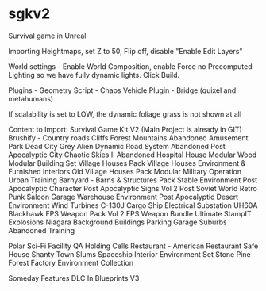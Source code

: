# sgkv2
Survival game in Unreal

Importing Heightmaps, set Z to 50, Flip off, disable "Enable Edit Layers"

World settings - Enable World Composition, enable Force no Precomputed Lighting so we have fully dynamic lights.  Click Build.

Plugins 
	- Geometry Script
	- Chaos Vehicle Plugin
	- Bridge (quixel and metahumans)
	

If scalability is set to LOW, the dynamic foliage grass is not shown at all


Content to Import:
Survival Game Kit V2 (Main Project is already in GIT)
Brushify - 
	Country roads
	Cliffs
	Forest
	Mountains
Abandoned Amusement Park
Dead City
Grey Alien
Dynamic Road System
Abandoned Post Apocalyptic City
Chaotic Skies II
Abandoned Hospital
House Modular Wood
Modular Building Set
Village Houses Pack
Village Houses Environment & Furnished Interiors
Old Village Houses Pack
Modular Military Operation Urban Training
Barnyard - Barns & Structures Pack
Stable Environment
Post Apocalyptic Character
Post Apocalyptic Signs Vol 2
Post Soviet World
Retro Punk Saloon
Garage Warehouse Environment 
Post Apocalyptic Desert Environment
Wind Turbines
C-130J
Cargo Ship
Electrical Substation
UH60A Blackhawk
FPS Weapon Pack Vol 2
FPS Weapon Bundle
Ultimate StampIT
Explosions Niagara
Background Buildings
Parking Garage
Suburbs
Abandoned Training






Polar Sci-Fi Facility
QA Holding Cells
Restaurant - American Restaurant
Safe House
Shanty Town Slums
Spaceship Interior Environment Set
Stone Pine Forest
Factory Environment Collection


Someday Features
DLC In Blueprints V3
